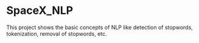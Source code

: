 # SpaceX_NLP
This project shows the basic concepts of NLP like detection of stopwords, tokenization, removal of stopwords, etc.
